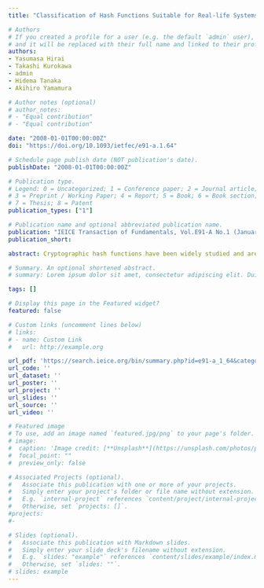 ```yaml
---
title: "Classification of Hash Functions Suitable for Real-life Systems"

# Authors
# If you created a profile for a user (e.g. the default `admin` user), write the username (folder name) here
# and it will be replaced with their full name and linked to their profile.
authors:
- Yasumasa Hirai
- Takashi Kurokawa
- admin
- Hidema Tanaka
- Akihiro Yamamura

# Author notes (optional)
# author_notes:
# - "Equal contribution"
# - "Equal contribution"

date: "2008-01-01T00:00:00Z"
doi: "https://doi.org/10.1093/ietfec/e91-a.1.64"

# Schedule page publish date (NOT publication's date).
publishDate: "2008-01-01T00:00:00Z"

# Publication type.
# Legend: 0 = Uncategorized; 1 = Conference paper; 2 = Journal article;
# 3 = Preprint / Working Paper; 4 = Report; 5 = Book; 6 = Book section;
# 7 = Thesis; 8 = Patent
publication_types: ["1"]

# Publication name and optional abbreviated publication name.
publication: "IEICE Transaction of Fundamentals, Vol.E91-A No.1 (January 01, 2008)"
publication_short:

abstract: Cryptographic hash functions have been widely studied and are used in many current systems. Though much re­ search has been done on the security of hash functions, system designers cannot determine which hash function is most suitable for a particular system. The main reason for this is that the current security classification does not cor­ respond very well to the security requirements of practical systems. This paper describes a new classification which is more suitable for designing real-life systems. This clas­ sification is the result of a new theoretical classification and a new qualitative classification. We show a mapping between each class and standard protocols. In addition, we show new requirements for four types of hash function for a future standard.

# Summary. An optional shortened abstract.
# summary: Lorem ipsum dolor sit amet, consectetur adipiscing elit. Duis posuere tellus ac convallis placerat. Proin tincidunt magna sed ex sollicitudin condimentum.

tags: []

# Display this page in the Featured widget?
featured: false

# Custom links (uncomment lines below)
# links:
# - name: Custom Link
#   url: http://example.org

url_pdf: 'https://search.ieice.org/bin/summary.php?id=e91-a_1_64&category=A&year=2008&lang=E&abst='
url_code: ''
url_dataset: ''
url_poster: ''
url_project: ''
url_slides: ''
url_source: ''
url_video: ''

# Featured image
# To use, add an image named `featured.jpg/png` to your page's folder.
# image:
#  caption: 'Image credit: [**Unsplash**](https://unsplash.com/photos/pLCdAaMFLTE)'
#  focal_point: ""
#  preview_only: false

# Associated Projects (optional).
#   Associate this publication with one or more of your projects.
#   Simply enter your project's folder or file name without extension.
#   E.g. `internal-project` references `content/project/internal-project/index.md`.
#   Otherwise, set `projects: []`.
#projects:
#-

# Slides (optional).
#   Associate this publication with Markdown slides.
#   Simply enter your slide deck's filename without extension.
#   E.g. `slides: "example"` references `content/slides/example/index.md`.
#   Otherwise, set `slides: ""`.
# slides: example
---
```

